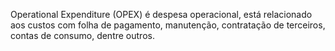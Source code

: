 Operational Expenditure (OPEX) é despesa operacional, está relacionado aos custos com folha de pagamento, manutenção, contratação de terceiros, contas de consumo, dentre outros.